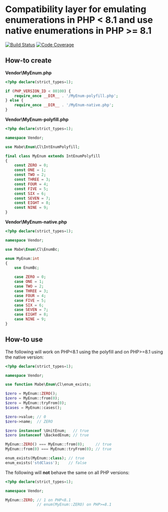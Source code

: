 # Compatibility layer for emulating enumerations in PHP \< 8.1 and use native enumerations in PHP \>= 8.1

[![Build Status](https://github.com/marc-mabe/php-enum-cl/workflows/Test/badge.svg?branch=main)](https://github.com/marc-mabe/php-enum-cl/actions?query=workflow%3ATest%20branch%3Amain)
[![Code Coverage](https://codecov.io/github/marc-mabe/php-enum-cl/coverage.svg?branch=main)](https://codecov.io/gh/marc-mabe/php-enum-cl/branch/main/)

## How-to create

**Vendor\MyEnum.php**
```php
<?php declare(strict_types=1);

if (PHP_VERSION_ID < 80100) {
    require_once __DIR__ . '/MyEnum-polyfill.php';
} else {
    require_once __DIR__ . '/MyEnum-native.php';
}

```

**Vendor\MyEnum-polyfill.php**
```php
<?php declare(strict_types=1);

namespace Vendor;

use Mabe\Enum\Cl\IntEnumPolyfill;

final class MyEnum extends IntEnumPolyfill
{
    const ZERO = 0;
    const ONE = 1;
    const TWO = 2;
    const THREE = 3;
    const FOUR = 4;
    const FIVE = 5;
    const SIX = 6;
    const SEVEN = 7;
    const EIGHT = 8;
    const NINE = 9;
}

```

**Vendor\MyEnum-native.php**
```php
<?php declare(strict_types=1);

namespace Vendor;

use Mabe\Enum\Cl\EnumBc;

enum MyEnum:int
{
    use EnumBc;

    case ZERO = 0;
    case ONE = 1;
    case TWO = 2;
    case THREE = 3;
    case FOUR = 4;
    case FIVE = 5;
    case SIX = 6;
    case SEVEN = 7;
    case EIGHT = 8;
    case NINE = 9;
}

```

## How-to use

The following will work on PHP<8.1 using the polyfill and on PHP>=8.1 using the native version:

```php
<?php declare(strict_types=1);

namespace Vendor;

use function Mabe\Enum\Cl\enum_exists;

$zero = MyEnum::ZERO();
$zero = MyEnum::from(0);
$zero = MyEnum::tryFrom(0);
$cases = MyEnum::cases();

$zero->value; // 0
$zero->name;  // ZERO

$zero instanceof \UnitEnum;   // true
$zero instanceof \BackedEnum; // true

MyEnum::ZERO() === MyEnum::from(0);     // true
MyEnum::from(0) === MyEnum::tryFrom(0); // true

enum_exists(MyEnum::class); // true
enum_exists('stdClass');    // false

```

The following will **not** behave the same on all PHP versions:
```php
<?php declare(strict_types=1);

namespace Vendor;

MyEnum::ZERO; // 1 on PHP<8.1
              // enum(MyEnum::ZERO) on PHP>=8.1
```

